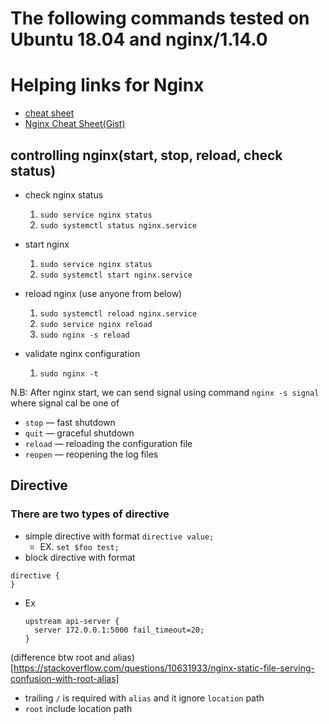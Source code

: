 # **The following commands tested on Ubuntu 18.04 and nginx/1.14.0**
# Helping links for Nginx
- [cheat sheet](https://github.com/SimulatedGREG/nginx-cheatsheet)
- [Nginx Cheat Sheet(Gist)](https://gist.github.com/carlessanagustin/9509d0d31414804da03b)
## controlling nginx(start, stop, reload, check status)
- check nginx status
  1) `sudo service nginx status`
  2) `sudo systemctl status nginx.service`
- start nginx
    1) `sudo service nginx status`
    2) `sudo systemctl start nginx.service`
- reload nginx (use anyone from below)
    1) `sudo systemctl reload nginx.service`
    2) `sudo service nginx reload`
    3) `sudo nginx -s reload`

- validate nginx configuration
  1) `sudo nginx -t`

N.B: After nginx start, we can send signal using command `nginx -s signal` where signal cal be one of 
  - `stop` — fast shutdown
  - `quit` — graceful shutdown
  - `reload` — reloading the configuration file
  - `reopen` — reopening the log files

## Directive
### There are two types of directive
- simple directive with format `directive value;`
  - EX. `set $foo test;`
-  block directive with format 
```nginx
directive {
}
```
  - Ex
    ```nginx
    upstream api-server {
      server 172.0.0.1:5000 fail_timeout=20;
    }
    ```
  
(difference btw root and alias)[https://stackoverflow.com/questions/10631933/nginx-static-file-serving-confusion-with-root-alias]
- trailing `/` is required with `alias` and it ignore `location` path
- `root` include location path